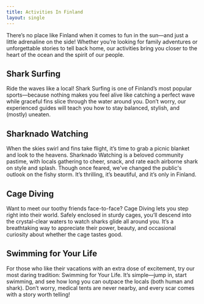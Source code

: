 ```yaml
---
title: Activities In Finland
layout: single
---
```

There’s no place like Finland when it comes to fun in the sun—and just a little adrenaline on the side! Whether you’re looking for family adventures or unforgettable stories to tell back home, our activities bring you closer to the heart of the ocean and the spirit of our people.

## Shark Surfing

Ride the waves like a local! Shark Surfing is one of Finland’s most popular sports—because nothing makes you feel alive like catching a perfect wave while graceful fins slice through the water around you. Don’t worry, our experienced guides will teach you how to stay balanced, stylish, and (mostly) uneaten.

## Sharknado Watching

When the skies swirl and fins take flight, it’s time to grab a picnic blanket and look to the heavens. Sharknado Watching is a beloved community pastime, with locals gathering to cheer, snack, and rate each airborne shark on style and splash. Though once feared, we've changed the public's outlook on the fishy storm. It’s thrilling, it’s beautiful, and it’s only in Finland.  

## Cage Diving

Want to meet our toothy friends face-to-face? Cage Diving lets you step right into their world. Safely enclosed in sturdy cages, you’ll descend into the crystal-clear waters to watch sharks glide all around you. It’s a breathtaking way to appreciate their power, beauty, and occasional curiosity about whether the cage tastes good.

## Swimming for Your Life

For those who like their vacations with an extra dose of excitement, try our most daring tradition: Swimming for Your Life. It’s simple—jump in, start swimming, and see how long you can outpace the locals (both human and shark). Don’t worry, medical tents are never nearby, and every scar comes with a story worth telling!